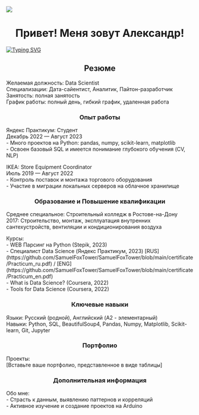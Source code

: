 ### ![](https://komarev.com/ghpvc/?username=SamuelFoxTower&style=plastic&label=profile+views&color=green)

<!--
**SamuelFoxTower/SamuelFoxTower** is a ✨ _special_ ✨ repository because its `README.md` (this file) appears on your GitHub profile.

Here are some ideas to get you started:

- 🔭 I’m currently working on ...
- 🌱 I’m currently learning ...
- 👯 I’m looking to collaborate on ...
- 🤔 I’m looking for help with ...
- 💬 Ask me about ...
- 📫 How to reach me: ...
- 😄 Pronouns: ...
- ⚡ Fun fact: ...
-->
<!DOCTYPE html>
<html lang="ru">
<head>
  <meta charset="UTF-8">
</head>
<body>

<h1 style="text-align: center;">Привет! Меня зовут Александр!</h1>
<a href="https://git.io/typing-svg"><img src="https://readme-typing-svg.demolab.com?font=inconsolata&pause=1000&color=09A708&center=true&vCenter=true&random=false&width=435&lines=Data+Scientist+%2F+Python+Developer" alt="Typing SVG" /></a>

<h2 style="text-align: center;">Резюме</h2>
<p>Желаемая должность: Data Scientist<br>
Специализации: Дата-сайентист, Аналитик, Пайтон-разработчик<br>
Занятость: полная занятость<br>
График работы: полный день, гибкий график, удаленная работа<br></p>

<h3 style="text-align: center;">Опыт работы</h3>
<p>Яндекс Практикум: Студент<br>
Декабрь 2022 — Август 2023<br>
- Много проектов на Python: pandas, numpy, scikit-learn, matplotlib<br>
- Освоен базовый SQL и имеется понимание глубокого обучения (CV, NLP)</p>

<p>IKEA: Store Equipment Coordinator<br>
Июль 2019 — Август 2022<br>
- Контроль поставок и монтажа торгового оборудования<br>
- Участие в миграции локальных серверов на облачное хранилище</p>

<h3 style="text-align: center;">Образование и Повышение квалификации</h3>
<p>Среднее специальное: Строительный колледж в Ростове-на-Дону<br>
2017: Строительство, монтаж, эксплуатация внутренних сантехустройств, вентиляции и кондиционирования воздуха</p>

<p>Курсы:<br>
- WEB Парсинг на Python (Stepik, 2023)<br>
- Специалист Data Science (Яндекс Практикум, 2023) [RUS](https://github.com/SamuelFoxTower/SamuelFoxTower/blob/main/certificate/Practicum_ru.pdf) / [ENG](https://github.com/SamuelFoxTower/SamuelFoxTower/blob/main/certificate/Practicum_en.pdf)<br>
- What is Data Science? (Coursera, 2022)<br>
- Tools for Data Science (Coursera, 2022)</p>

<h3 style="text-align: center;">Ключевые навыки</h3>
<p>Языки: Русский (родной), Английский (A2 - элементарный)<br>
Навыки: Python, SQL, BeautifulSoup4, Pandas, Numpy, Matplotlib, Scikit-learn, Git, Jupyter</p>

<h3 style="text-align: center;">Портфолио</h3>
<p>Проекты:<br>
[Вставьте ваше портфолио, представленное в виде таблицы]</p>

<h3 style="text-align: center;">Дополнительная информация</h3>
<p>Обо мне:<br>
- Страсть к данным, выявлению паттернов и корреляций<br>
- Активное изучение и создание проектов на Arduino</p>

</body>
</html>
